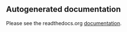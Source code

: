## Autogenerated documentation

Please see the readthedocs.org [documentation](https://fragmenstein.readthedocs.io/en/latest/).